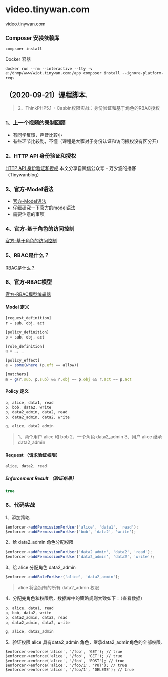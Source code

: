 # video.tinywan.com
video.tinywan.com


### Composer 安装依赖库

```
compsoer install
```

Docker 容器
```
docker run --rm --interactive --tty -v e:/dnmp/www/wiot.tinywan.com:/app composer install --ignore-platform-reqs
```

## （2020-09-21）课程脚本.

> 2、ThinkPHP5.1 + Casbin权限实战：身份验证和基于角色的RBAC授权

### 1、上一个视频的录制回顾
* 有同学反馈，声音比较小  
* 有些环节比较乱，不懂（课程是大家对于身份认证和访问授权没有区分开）  

### 2、HTTP API 身份验证和授权

 [HTTP API 身份验证和授权](https://cloud.tencent.com/developer/article/1695510) 本文分享自微信公众号 - 万少波的播客（Tinywanblog）

### 3、官方-Model语法
* [官方-Model语法](https://casbin.org/docs/zh-CN/syntax-for-models)
* 仔细研究一下官方的model语法 
* 需要注意的事项 

### 4、官方-基于角色的访问控制
[官方-基于角色的访问控制](https://casbin.org/docs/zh-CN/rbac)
### 5、RBAC是什么？
[RBAC是什么？](https://www.cnblogs.com/niuli1987/p/9871182.html)
### 6、官方-RBAC模型
[官方-RBAC模型编辑器](https://casbin.org/zh-CN/editor)

#### Model 定义
```javascript
[request_definition]
r = sub, obj, act

[policy_definition]
p = sub, obj, act

[role_definition]
g = _, _

[policy_effect]
e = some(where (p.eft == allow))

[matchers]
m = g(r.sub, p.sub) && r.obj == p.obj && r.act == p.act
```

#### Policy 定义
```javascript
p, alice, data1, read
p, bob, data2, write
p, data2_admin, data2, read
p, data2_admin, data2, write

g, alice, data2_admin
```
> 1、两个用户 alice 和 bob
> 2、一个角色 data2_admin
> 3、用户 alice 继承 data2_admin 

#### Request （请求验证权限）
```javascript
alice, data2, read
```

##### Enforcement Result （验证结果）
```javascript
true
```

### 6、代码实战

1、添加策略
```javascript
$enforcer->addPermissionForUser('alice', 'data1', 'read');
$enforcer->addPermissionForUser('bob', 'data2', 'write');
```

2、给 data2_admin 角色分配权限
```javascript
$enforcer->addPermissionForUser('data2_admin', 'data2', 'read');
$enforcer->addPermissionForUser('data2_admin', 'data2', 'write');
```

3、给 alice 分配角色 data2_admin
```javascript
$enforcer->addRoleForUser('alice', 'data2_admin'); 
```
> alice 将会拥有的所有 data2_admin 权限

4、分配完角色和权限后，数据库中的策略规则大致如下：（查看数据）

```javascript
p, alice, data1, read
p, bob, data2, write
p, data2_admin, data2, read
p, data2_admin, data2, write

g, alice, data2_admin
```

5、验证权限
alice 具有data2_admin 角色，继承data2_admin角色的全部权限.
```
$enforcer->enforce('alice', '/foo', 'GET'); // true
$enforcer->enforce('alice', '/foo', 'GET'); // true
$enforcer->enforce('alice', '/foo', 'POST'); // true
$enforcer->enforce('alice', '/foo/1', 'PUT'); // true
$enforcer->enforce('alice', '/foo/1', 'DELETE'); // true
```
